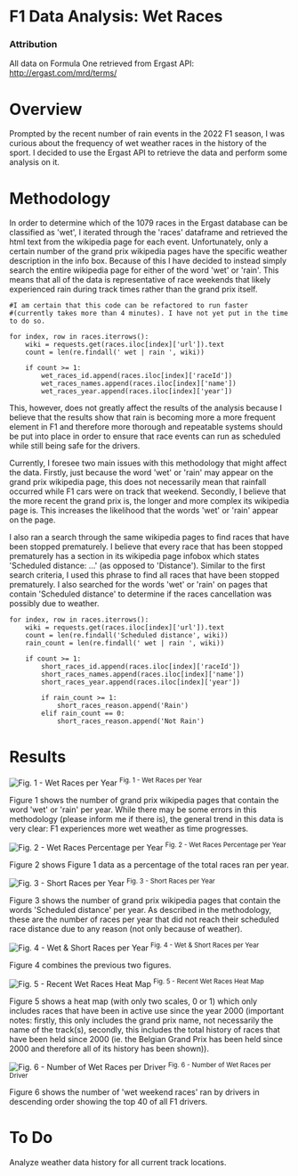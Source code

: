 # F1 Data Analysis: Wet Races
### Attribution
All data on Formula One retrieved from Ergast API: http://ergast.com/mrd/terms/

# Overview
Prompted by the recent number of rain events in the 2022 F1 season, I was curious about the frequency of wet weather races in the history of the sport. I decided to use the Ergast API to retrieve the data and perform some analysis on it.

# Methodology
In order to determine which of the 1079 races in the Ergast database can be classified as 'wet', I iterated through the 'races' dataframe and retrieved the html text from the wikipedia page for each event. Unfortunately, only a certain number of the grand prix wikipedia pages have the specific weather description in the info box. Because of this I have decided to instead simply search the entire wikipedia page for either of the word 'wet' or 'rain'. This means that all of the data is representative of race weekends that likely experienced rain during track times rather than the grand prix itself.

```
#I am certain that this code can be refactored to run faster
#(currently takes more than 4 minutes). I have not yet put in the time to do so.

for index, row in races.iterrows():
    wiki = requests.get(races.iloc[index]['url']).text
    count = len(re.findall(' wet | rain ', wiki))

    if count >= 1:
        wet_races_id.append(races.iloc[index]['raceId'])
        wet_races_names.append(races.iloc[index]['name'])
        wet_races_year.append(races.iloc[index]['year'])
```

This, however, does not greatly affect the results of the analysis because I believe that the results show that rain is becoming more a more frequent element in F1 and therefore more thorough and repeatable systems should be put into place in order to ensure that race events can run as scheduled while still being safe for the drivers.

Currently, I foresee two main issues with this methodology that might affect the data. Firstly, just because the word 'wet' or 'rain' may appear on the grand prix wikipedia page, this does not necessarily mean that rainfall occurred while F1 cars were on track that weekend. Secondly, I believe that the more recent the grand prix is, the longer and more complex its wikipedia page is. This increases the likelihood that the words 'wet' or 'rain' appear on the page.

I also ran a search through the same wikipedia pages to find races that have been stopped prematurely. I believe that every race that has been stopped prematurely has a section in its wikipedia page infobox which states 'Scheduled distance: ...' (as opposed to 'Distance'). Similar to the first search criteria, I used this phrase to find all races that have been stopped prematurely. I also searched for the words 'wet' or 'rain' on pages that contain 'Scheduled distance' to determine if the races cancellation was possibly due to weather.

```
for index, row in races.iterrows():
    wiki = requests.get(races.iloc[index]['url']).text
    count = len(re.findall('Scheduled distance', wiki))
    rain_count = len(re.findall(' wet | rain ', wiki))

    if count >= 1:
        short_races_id.append(races.iloc[index]['raceId'])
        short_races_names.append(races.iloc[index]['name'])
        short_races_year.append(races.iloc[index]['year'])

        if rain_count >= 1:
            short_races_reason.append('Rain')
        elif rain_count == 0:
            short_races_reason.append('Not Rain')
```

# Results
![Fig. 1 - Wet Races per Year](/Figures/Fig.%201%20-%20Wet%20Races%20per%20Year.png)
<sup>Fig. 1 - Wet Races per Year</sup>

Figure 1 shows the number of grand prix wikipedia pages that contain the word 'wet' or 'rain' per year. While there may be some errors in this methodology (please inform me if there is), the general trend in this data is very clear: F1 experiences more wet weather as time progresses.

![Fig. 2 - Wet Races Percentage per Year](/Figures/Fig.%202%20-%20Wet%20Races%20Percentage%20per%20Year.png)
<sup>Fig. 2 - Wet Races Percentage per Year</sup>

Figure 2 shows Figure 1 data as a percentage of the total races ran per year.

![Fig. 3 - Short Races per Year](/Figures/Fig.%203%20-%20Short%20Races%20per%20Year.png)
<sup>Fig. 3 - Short Races per Year</sup>

Figure 3 shows the number of grand prix wikipedia pages that contain the words 'Scheduled distance' per year. As described in the methodology, these are the number of races per year that did not reach their scheduled race distance due to any reason (not only because of weather).

![Fig. 4 - Wet & Short Races per Year](/Figures/Fig.%204%20-%20Wet%20%26%20Short%20Races%20per%20Year.png)
<sup>Fig. 4 - Wet & Short Races per Year</sup>

Figure 4 combines the previous two figures.

![Fig. 5 - Recent Wet Races Heat Map](/Figures/Fig.%205%20-%20Recent%20Wet%20Races%20Heat%20Map.png)
<sup>Fig. 5 - Recent Wet Races Heat Map</sup>

Figure 5 shows a heat map (with only two scales, 0 or 1) which only includes races that have been in active use since the year 2000 (important notes: firstly, this only includes the grand prix name, not necessarily the name of the track(s), secondly, this includes the total history of races that have been held since 2000 (ie. the Belgian Grand Prix has been held since 2000 and therefore all of its history has been shown)).

![Fig. 6 - Number of Wet Races per Driver](/Figures/Fig.%206%20-%20Number%20of%20Wet%20Races%20per%20Driver.png)
<sup>Fig. 6 - Number of Wet Races per Driver</sup>

Figure 6 shows the number of 'wet weekend races' ran by drivers in descending order showing the top 40 of all F1 drivers.

# To Do
Analyze weather data history for all current track locations.